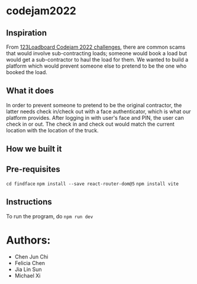 # codejam2022

## Inspiration
From [123Loadboard Codejam 2022 challenges](https://codejam.123loadboard.com/), there are common scams that would involve sub-contracting loads; someone would book a load but would get a sub-contractor to haul the load for them. We wanted to build a platform which would prevent someone else to pretend to be the one who booked the load.

## What it does
In order to prevent someone to pretend to be the original contractor, the latter needs check in/check out with a face authenticator, which is what our platform provides. After logging in with user's face and PIN, the user can check in or out. The check in and check out would match the current location with the location of the truck.

## How we built it

## Pre-requisites
`cd findface`
`npm install --save react-router-dom@5`
`npm install vite`

## Instructions
To run the program, do `npm run dev`

# Authors:
* Chen Jun Chi
* Felicia Chen
* Jia Lin Sun
* Michael Xi
